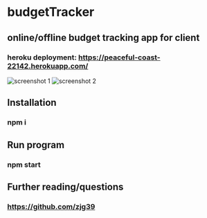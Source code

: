 # budgetTracker

## online/offline budget tracking app for client
### heroku deployment: https://peaceful-coast-22142.herokuapp.com/

![screenshot 1](budgetTracker/assets/screenshot1?raw=true)
![screenshot 2](budgetTracker/assets/screenshot2?raw=true)

## Installation 
### npm i

## Run program 
### npm start

## Further reading/questions
### https://github.com/zjg39
